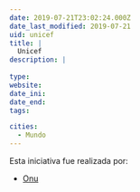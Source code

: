 ```yaml
---
date: 2019-07-21T23:02:24.000Z
date_last_modified: 2019-07-21
uid: unicef
title: |
  Unicef
description: |
  
type: 
website: 
date_ini: 
date_end: 
tags:

cities: 
  - Mundo
---
```


Esta iniciativa fue realizada por:

- [Onu](/organizaciones/onu)
